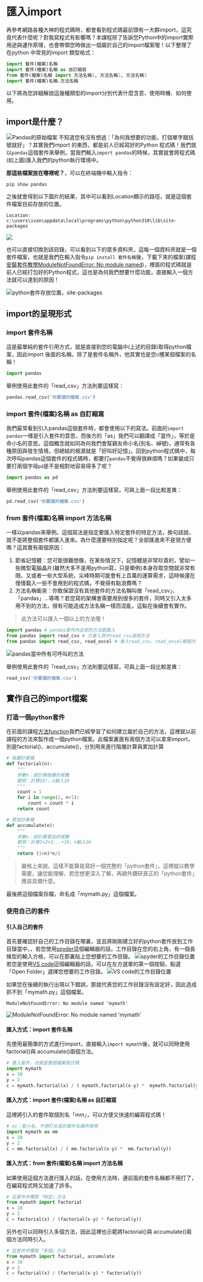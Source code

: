 # 匯入import

再參考網路各種大神的程式碼時，都會看到程式碼最前頭有一大群import，這究竟代表什麼呢？對我寫程式有影響嗎？本課程除了告訴您Python中的import實際用途與運作原理，也會帶領您時做出一個屬於自己的import檔案喔！以下整理了在python 中常見的import 類型格式：
```python
import 套件(檔案)名稱
import 套件(檔案)名稱 as 自訂縮寫
from 套件(檔案)名稱 import 方法名稱1, 方法名稱2, 方法名稱3
import 套件(檔案)名稱.方法名稱
```
以下將為您詳細解說這幾種類型的import分別代表什麼含意、使用時機、如何使用。

## import是什麼？
![Pandas的原始檔案](https://i.imgur.com/QZI7FLM.png)
不知道您有沒有想過：「為何我想要的功能，打個單字跟括號就好」？其實我們import 的東西，都是前人已經寫好的Python 程式碼！我們就以`pandas`這個套件來舉例，當我們輸入`import pandas`的時候，其實就會將程式碼(如上圖)匯入我們的python執行環境中。

**那這些檔案放在哪裡呢？**，可以在終端機中輸入指令：
```
pip show pandas
```
之後就會得到以下圖片的結果，其中可以看到Location顯示的路徑，就是這個套件檔案目前存放的位置。
```
Location: c:\users\ivan\appdata\local\programs\python\python310\lib\site-packages
```
![](https://i.imgur.com/OkEGsiv.png)

也可以直接切換到該目錄，可以看到以下的眾多資料夾，這每一個資料夾就是一個套件檔案，也就是我們在輸入指令`pip install 套件名稱`後，下載下來的檔案(課程[安裝套件教學ModuleNotFoundError: No module named](/classification/python_foundation/6))，裡面的程式碼就是前人已經打包好的Python程式，這也是為何我們想要什麼功能，直接輸入一個方法就可以達到的原因！

![python套件存放位置，site-packages](https://i.imgur.com/3AizdwV.png)


## import的呈現形式
### import 套件名稱
這是最單純的套件引用方式，就是直接到您的電腦中(上述的目錄)取得python檔案，因此import 後面的名稱，除了是套件名稱外，他其實也是您c槽某個檔案的名稱！
```python
import pandas
```
舉例使用此套件的「read_csv」方法則要這樣寫：
```python
pandas.read_csv('你要讀的檔案.csv')
```
### import 套件(檔案)名稱 as 自訂縮寫
我們最常看到引入pandas這個套件時，都會使用以下的寫法。前面的`import pandas`一樣是引入套件的意思，而後方的「as」我們可以翻譯成「當作」，等於是命小名的意思。這個概念就如同為何我們會幫親友命小名(別名、綽號)，通常有各種原因與發生情境，但總結的根源就是「好叫好記憶」。回到python程式碼中，每次呼叫pandas這個套件的程式碼時，都要打`pandas`不覺得很麻煩嗎？如果變成只要打兩個字母`pd`是不是相對地容易得多了呢？
```python
import pandas as pd
```
舉例使用此套件的「read_csv」方法則要這樣寫，可與上面一段比較差異：
```python
pd.read_csv('你要讀的檔案.csv')
```
### from 套件(檔案)名稱 import 方法名稱
一樣以pandas來舉例。這個寫法是指定要匯入特定套件的特定方法，換句話說，就不是將整個套件都匯入進來。為什麼還要特別指定呢？全部匯進來不是很方便嗎？這其實有兩個原因：
1. 節省記憶體：您可能很難想像，在某些情況下，記憶體是非常珍貴的，譬如一些微型電腦晶片(雖然大多不是用python寫，只是舉例)本身存取空間就非常有限。又或者一些大型系統，尖峰時期可能會有上百萬的運算需求，這時候還在慢慢載入一些不會用到的程式碼，不覺得有點浪費嗎？
2. 方法名稱衝突：你敢保證沒有其他套件的方法名稱叫做「read_csv」、「pandas」...等嗎？若您寫的架構會需要用到很多的套件，同時又引入太多用不到的方法，很有可能造成方法名稱一樣而混亂，這點在後續會有實作。

> 此方法可以匯入一個以上的方法喔！
```python
import pandas # pandas套件內全部的方法都匯入
from pandas import read_csv # 只會入其中read_csv這個方法
from pandas import read_csv, read_excel # 會入read_csv、read_excel兩個方法
```
![pandas當中所有可呼叫的方法](https://i.imgur.com/e3TUHCl.png)

舉例使用此套件的「read_csv」方法則要這樣寫，可與上面一段比較差異：
```python
read_csv('你要讀的檔案.csv')
```

## 實作自己的import檔案
### 打造一個python套件
在前面的課程[方法function](/classification/python_foundation/39)我們已經學習了如何建立屬於自己的方法，這裡就以前課程的方法來製作成一個python檔案。此檔案裏面有兩個方法可以拿來import，別是factorial()、accumulate()，分別用來進行階層計算與累加計算
```python
# 階層計算機
def factorial(n):
    """
    參數n：欲計算階層的尾數
    範例：計算10!，n輸入10
    """
    count = 1
    for i in range(1, n+1):
        count = count * i
    return count

# 累加計算機
def accumulate(n):
    """
    參數n：欲計算累加的尾數
    範例：計算1+2+3...+10，n輸入10
    """
    return (1+n)*n/2
```

> 嚴格上來說，這樣不能算是寫好一個完整的「python套件」，這裡就以教學需要，讓您能理解，若您想更深入了解，再額外鑽研真正的「python套件」應該具備什麼。

最後將這個檔案存檔，命名成「mymath.py」這個檔案。

### 使用自己的套件
#### 引入自己的套件
首先要確認好自己的工作目錄在哪裏，並且將剛剛建立好的python套件放到工作目錄當中，，若您使用[spyder](/classification/python_foundation/26)這個編輯器的話，工作目錄在您的右上角，有一個長條型的輸入方格，可以在那裏貼上您想要的工作目錄。
![spyder的工作目錄位置](https://i.imgur.com/3v7pjRI.png)
若您是使用[VS code](/classification/python_foundation/28)這個編輯器的話，可以在左方選單的第一個按鈕，點選「Open Folder」選擇您想要的工作目錄。
![VS code的工作目錄位置](https://i.imgur.com/jxhviaP.png)


如果您在後續的執行出現以下錯誤，那就代表您的工作目錄沒有設定好，因此造成抓不到「mymath.py」這個檔案。
```
ModuleNotFoundError: No module named 'mymath'
```
![ModuleNotFoundError: No module named 'mymath'](https://i.imgur.com/PUcMecN.png)


#### 匯入方式：import 套件名稱
先使用最簡單的方式進行import，直接輸入`import mymath`後，就可以同時使用 factorial()與 accumulate()兩個方法。
```python
# 匯入套件，也就是整個檔案程式碼
import mymath
x = 10
y = 2
c = mymath.factorial(x) / ( mymath.factorial(x-y) *  mymath.factorial(y))
```

#### 匯入方式：import 套件(檔案)名稱 as 自訂縮寫
這裡將引入的套件取個別名「mm」，可以方便又快速的編寫程式碼！
```python
# as：取小名，不想打太長的套件名稱所使用
import mymath as mm
x = 10
y = 2
c = mm.factorial(x) / ( mm.factorial(x-y) *  mm.factorial(y))
```

#### 匯入方式：from 套件(檔案)名稱 import 方法名稱
如果使用這個方法進行匯入的話，在使用方法時，連前面的套件名稱都不用打了，在編寫程式時又加速了許多。
```python
# 從套件中獲取「特定」方法
from mymath import factorial
x = 10
y = 2
c = factorial(x) / (factorial(x-y) * factorial(y))
```

另外也可以同時引入多個方法，因此這裡也示範將factorial()與 accumulate()兩個方法同時引入。
```python
# 從套件中獲取「多個」方法
from mymath import factorial, accumulate
x = 10
y = 2
c = factorial(x) / (factorial(x-y) * factorial(y))
```
